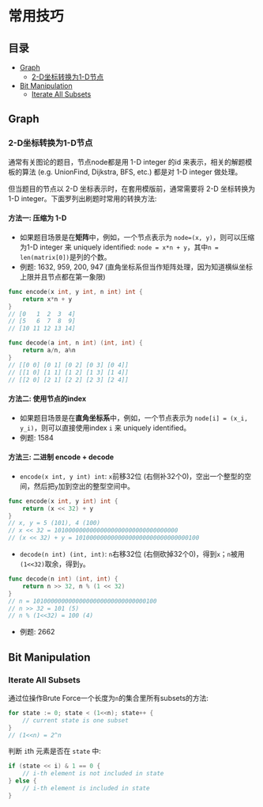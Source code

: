 # 常用技巧

## 目录
* [Graph](#graph)
    * [2-D坐标转换为1-D节点](#2-d坐标转换为1-d节点)
* [Bit Manipulation](#bit-manipulation)
    * [Iterate All Subsets](#iterate-all-subsets)

## Graph
### 2-D坐标转换为1-D节点

通常有关图论的题目，节点node都是用 1-D integer 的id 来表示，相关的解题模板的算法 (e.g. UnionFind, Dijkstra, BFS, etc.) 都是对 1-D integer 做处理。

但当题目的节点以 2-D 坐标表示时，在套用模版前，通常需要将 2-D 坐标转换为 1-D integer。下面罗列出刷题时常用的转换方法:

#### 方法一: 压缩为 1-D
* 如果题目场景是在**矩阵**中，例如，一个节点表示为 `node=(x, y)`，则可以压缩为1-D integer 来 uniquely identified: `node = x*n + y`，其中`n = len(matrix[0])`是列的个数。
* 例题: 1632, 959, 200, 947 (直角坐标系但当作矩阵处理，因为知道横纵坐标上限并且节点都在第一象限)
```go
func encode(x int, y int, n int) int {
    return x*n + y
}
// [0   1  2  3  4]
// [5   6  7  8  9]
// [10 11 12 13 14]
```
```go
func decode(a int, n int) (int, int) {
    return a/n, a%n
}
// [[0 0] [0 1] [0 2] [0 3] [0 4]]
// [[1 0] [1 1] [1 2] [1 3] [1 4]]
// [[2 0] [2 1] [2 2] [2 3] [2 4]]
```

#### 方法二: 使用节点的index
* 如果题目场景是在**直角坐标系**中，例如，一个节点表示为 `node[i] = (x_i, y_i)`，则可以直接使用index `i` 来 uniquely identified。
* 例题: 1584

#### 方法三: 二进制 encode + decode
* `encode(x int, y int) int`: `x`前移32位 (右侧补32个0)，空出一个整型的空间，然后把`y`加到空出的整型空间中。
```go
func encode(x int, y int) int {
    return (x << 32) + y
}
// x, y = 5 (101), 4 (100)
// x << 32 = 10100000000000000000000000000000000
// (x << 32) + y = 10100000000000000000000000000000100
```
* `decode(n int) (int, int)`: `n`右移32位 (右侧砍掉32个0)，得到`x`；`n`被用`(1<<32)`取余，得到`y`。
```go
func decode(n int) (int, int) {
    return n >> 32, n % (1 << 32)
}
// n = 10100000000000000000000000000000100
// n >> 32 = 101 (5)
// n % (1<<32) = 100 (4)
```
* 例题: 2662

## Bit Manipulation
### Iterate All Subsets
通过位操作Brute Force一个长度为`n`的集合里所有subsets的方法:
```go
for state := 0; state < (1<<n); state++ {
    // current state is one subset
}
// (1<<n) = 2^n
```
判断 `i`th 元素是否在 `state` 中:
```go
if (state << i) & 1 == 0 {
    // i-th element is not included in state
} else {
    // i-th element is included in state
}
```
